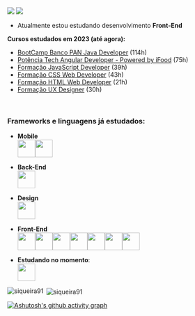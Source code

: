 <br/><div>
<a href = "mailto:isaias.siqueiraa@gmail.com"><img src="https://img.shields.io/badge/Gmail-D14836?style=for-the-badge&logo=gmail&logoColor=white" target="_blank"></a>
<a href="https://www.linkedin.com/in/isaias-siqueira" target="_blank"><img src="https://img.shields.io/badge/-LinkedIn-%230077B5?style=for-the-badge&logo=linkedin&logoColor=white" target="_blank"></a>   
</div>

- Atualmente estou estudando desenvolvimento **Front-End**

 
**Cursos estudados em 2023 (até agora):**
<ul>
<li><a href="https://www.dio.me/certificate/71D58726/share" target="_blank">BootCamp Banco PAN Java Developer</a> (114h)</li>
<li><a href="https://www.dio.me/certificate/D013796C/share" target="_blank">Potência Tech Angular Developer - Powered by iFood</a>   (75h)</li>
<li><a href="https://www.dio.me/certificate/180FEB4E/share" target="_blank">Formação JavaScript Developer</a> (39h)</li>
<li><a href="https://www.dio.me/certificate/AC3FAD58/share" target="_blank">Formação CSS Web Developer</a> (43h)</li>
<li><a href="https://www.dio.me/certificate/62105D74/share" target="_blank">Formação HTML Web Developer</a> (21h)</li>
<li><a href="https://www.dio.me/certificate/2D827C67/share" target="_blank">Formação UX Designer</a> (30h)</li>
 </ul>
<br>

<h3>Frameworks e linguagens já estudados:</h3>

- **Mobile** <br>
<img src="https://cdn.jsdelivr.net/gh/devicons/devicon/icons/dart/dart-original-wordmark.svg" width="40" height="40"/><img src="https://cdn.jsdelivr.net/gh/devicons/devicon/icons/flutter/flutter-original.svg" width="40" height="40"/>
- **Back-End** 
<br><img src="https://cdn.jsdelivr.net/gh/devicons/devicon/icons/java/java-original-wordmark.svg" width="40" height="40"/>
- **Design** 
<br><img src="https://cdn.jsdelivr.net/gh/devicons/devicon/icons/figma/figma-original.svg" width="40" height="40"/>
- **Front-End**
<br><img src="https://cdn.jsdelivr.net/gh/devicons/devicon/icons/html5/html5-original-wordmark.svg" width="40" height="40"/><img src="https://cdn.jsdelivr.net/gh/devicons/devicon/icons/css3/css3-original-wordmark.svg" width="40" height="40"/><img src="https://cdn.jsdelivr.net/gh/devicons/devicon/icons/bootstrap/bootstrap-plain-wordmark.svg" width="40" height="40"/><img src="https://cdn.jsdelivr.net/gh/devicons/devicon/icons/javascript/javascript-original.svg" width="40" height="40"/><img src="https://cdn.jsdelivr.net/gh/devicons/devicon/icons/nodejs/nodejs-original-wordmark.svg" width="40" height="40"/><img src="https://cdn.jsdelivr.net/gh/devicons/devicon/icons/typescript/typescript-original.svg" width="40" height="40"/><img src="https://angular.io/assets/images/logos/angular/angular.svg" width="40" height="40"/>  

- **Estudando no momento**:
<br><img src="https://cdn.jsdelivr.net/gh/devicons/devicon/icons/react/react-original-wordmark.svg" width="40" height="40"/>



<p><img align="left" src="https://github-readme-stats.vercel.app/api/top-langs?username=siqueira91&show_icons=true&locale=en&layout=compact" alt="siqueira91" /></p>

<p>&nbsp;<img align="center" src="https://github-readme-stats.vercel.app/api?username=siqueira91&show_icons=true&locale=en" alt="siqueira91" /></p>

[![Ashutosh's github activity graph](https://github-readme-activity-graph.vercel.app/graph?username=siqueira91&bg_color=0d0d0f&color=f6f5f4&line=613583&point=ff7800&area=true&hide_border=true)](https://github.com/ashutosh00710/github-readme-activity-graph)
